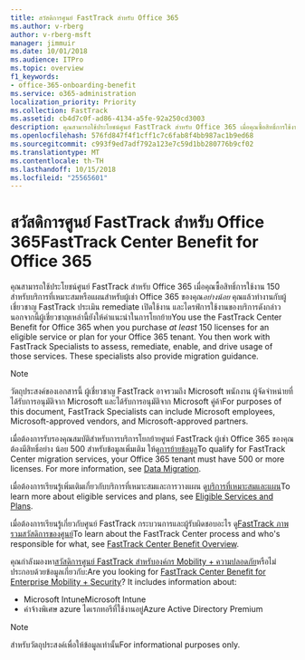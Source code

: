 ```yaml
---
title: สวัสดิการศูนย์ FastTrack สำหรับ Office 365
ms.author: v-rberg
author: v-rberg-msft
manager: jimmuir
ms.date: 10/01/2018
ms.audience: ITPro
ms.topic: overview
f1_keywords:
- office-365-onboarding-benefit
ms.service: o365-administration
localization_priority: Priority
ms.collection: FastTrack
ms.assetid: cb4d7c0f-ad86-4134-a5fe-92a250cd3003
description: คุณสามารถใช้ประโยชน์ศูนย์ FastTrack สำหรับ Office 365 เมื่อคุณซื้อสิทธิ์การใช้งานอย่างน้อย 150 สำหรับบริการที่เหมาะสมหรือแผนสำหรับผู้เช่า Office 365 ของคุณ คุณแล้วทำงานกับผู้เชี่ยวชาญ FastTrack ประเมิน remediate เปิดใช้งาน และไดรฟ์การใช้งานของบริการดังกล่าว นอกจากนี้ผู้เชี่ยวชาญเหล่านี้ยังให้คำแนะนำในการโยกย้าย
ms.openlocfilehash: 576fd847f4f1cff1c7c6fab8f4bb987ac1b9ed68
ms.sourcegitcommit: c993f9ed7adf792a123e7c59d1bb280776b9cf02
ms.translationtype: MT
ms.contentlocale: th-TH
ms.lasthandoff: 10/15/2018
ms.locfileid: "25565601"
---
```

# <a name="fasttrack-center-benefit-for-office-365"></a><span data-ttu-id="11645-105">สวัสดิการศูนย์ FastTrack สำหรับ Office 365</span><span class="sxs-lookup"><span data-stu-id="11645-105">FastTrack Center Benefit for Office 365</span></span>

<span data-ttu-id="11645-p102">คุณสามารถใช้ประโยชน์ศูนย์ FastTrack สำหรับ Office 365 เมื่อคุณซื้อสิทธิ์การใช้งาน 150 สำหรับบริการที่เหมาะสมหรือแผนสำหรับผู้เช่า Office 365 ของคุณ*อย่างน้อย* คุณแล้วทำงานกับผู้เชี่ยวชาญ FastTrack ประเมิน remediate เปิดใช้งาน และไดรฟ์การใช้งานของบริการดังกล่าว นอกจากนี้ผู้เชี่ยวชาญเหล่านี้ยังให้คำแนะนำในการโยกย้าย</span><span class="sxs-lookup"><span data-stu-id="11645-p102">You use the FastTrack Center Benefit for Office 365 when you purchase  *at least*  150 licenses for an eligible service or plan for your Office 365 tenant. You then work with FastTrack Specialists to assess, remediate, enable, and drive usage of those services. These specialists also provide migration guidance.</span></span> 
  
> [!NOTE]
> <span data-ttu-id="11645-109">วัตถุประสงค์ของเอกสารนี้ ผู้เชี่ยวชาญ FastTrack อาจรวมถึง Microsoft พนักงาน ผู้จัดจำหน่ายที่ได้รับการอนุมัติจาก Microsoft และได้รับการอนุมัติจาก Microsoft คู่ค้า</span><span class="sxs-lookup"><span data-stu-id="11645-109">For purposes of this document, FastTrack Specialists can include Microsoft employees, Microsoft-approved vendors, and Microsoft-approved partners.</span></span> 
  
<span data-ttu-id="11645-p103">เมื่อต้องการรับรองคุณสมบัติสำหรับการบริการโยกย้ายศูนย์ FastTrack ผู้เช่า Office 365 ของคุณต้องมีสิทธิ์อย่าง น้อย 500 สำหรับข้อมูลเพิ่มเติม ให้ดู[การย้ายข้อมูล](O365-data-migration.md)</span><span class="sxs-lookup"><span data-stu-id="11645-p103">To qualify for FastTrack Center migration services, your Office 365 tenant must have 500 or more licenses. For more information, see [Data Migration](O365-data-migration.md).</span></span>
  
<span data-ttu-id="11645-112">เมื่อต้องการเรียนรู้เพิ่มเติมเกี่ยวกับบริการที่เหมาะสมและการวางแผน ดู[บริการที่เหมาะสมและแผน](O365-eligible-services-and-plans.md)</span><span class="sxs-lookup"><span data-stu-id="11645-112">To learn more about eligible services and plans, see [Eligible Services and Plans](O365-eligible-services-and-plans.md).</span></span>
  
<span data-ttu-id="11645-113">เมื่อต้องการเรียนรู้เกี่ยวกับศูนย์ FastTrack กระบวนการและผู้รับผิดชอบอะไร ดู[FastTrack ภาพรวมสวัสดิการของศูนย์](O365-fasttrack-benefit-overview.md)</span><span class="sxs-lookup"><span data-stu-id="11645-113">To learn about the FastTrack Center process and who's responsible for what, see [FastTrack Center Benefit Overview](O365-fasttrack-benefit-overview.md).</span></span>
  
<span data-ttu-id="11645-p104">คุณกำลังมองหา[สวัสดิการศูนย์ FastTrack สำหรับองค์กร Mobility + ความปลอดภัย](https://go.microsoft.com/fwlink/?linkid=2005312)หรือไม่ ประกอบด้วยข้อมูลเกี่ยวกับ:</span><span class="sxs-lookup"><span data-stu-id="11645-p104">Are you looking for [FastTrack Center Benefit for Enterprise Mobility + Security](https://go.microsoft.com/fwlink/?linkid=2005312)? It includes information about:</span></span>
  
- <span data-ttu-id="11645-116">Microsoft Intune</span><span class="sxs-lookup"><span data-stu-id="11645-116">Microsoft Intune</span></span>    
- <span data-ttu-id="11645-117">ค่าจ้างพิเศษ azure ไดเรกทอรีที่ใช้งานอยู่</span><span class="sxs-lookup"><span data-stu-id="11645-117">Azure Active Directory Premium</span></span> 
    
> [!NOTE]
> <span data-ttu-id="11645-118">สำหรับวัตถุประสงค์เพื่อให้ข้อมูลเท่านั้น</span><span class="sxs-lookup"><span data-stu-id="11645-118">For informational purposes only.</span></span> 
  
  

 